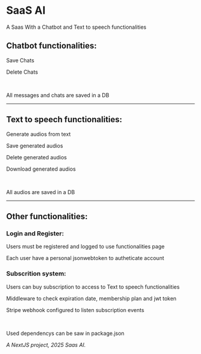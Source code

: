 <h1>SaaS AI</h1>
<p>A Saas With a Chatbot and Text to speech functionalities</p>

<h2>Chatbot functionalities: </h2>
<p>Save Chats</p>
<p>Delete Chats</p>

<br />

<p>All messages and chats are saved in a DB</p>

<hr />

<h2>Text to speech functionalities: </h2>
<p>Generate audios from text</p>
<p>Save generated audios</p>
<p>Delete generated audios</p>
<p>Download generated audios</p>

<br />

<p>All audios are saved in a DB</p>

<hr />

<h2>Other functionalities: </h2>
<h3>Login and Register: </h3> 
<p>Users must be registered and logged to use functionalities page</p>
<p>Each user have a personal jsonwebtoken to autheticate account</p>
<h3>Subscrition system: </h3> 
<p>Users can buy subscription to access to Text to speech functionalities</p>
<p>Middleware to check expiration date, membership plan and jwt token</p>
<p>Stripe webhook configured to listen subscription events</p>

<br />

<p>Used dependencys can be saw in package.json</p>

<i>A NextJS project, 2025 Saas AI.</i>
